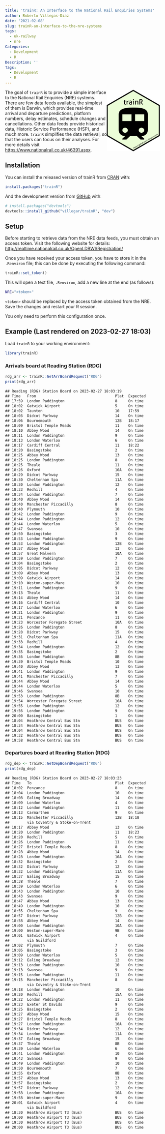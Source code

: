 ```yaml
---
title: 'trainR: An Interface to the National Rail Enquiries Systems'
author: Roberto Villegas-Diaz
date: '2021-02-08'
slug: trainR-an-interface-to-the-nre-systems
tags:
  - uk-railway
  - nre
Categories:
  - Development
  - R
Description: ''
Tags:
  - Development
  - R
---
```


<img src="https://raw.githubusercontent.com/villegar/trainR/main/inst/images/logo.png" alt="logo" align="right" height=200px/>

The goal of `trainR` is to provide a simple interface to the 
National Rail Enquiries (NRE) systems. There are few data feeds 
available, the simplest of them is Darwin, which provides real-time 
arrival and departure predictions, platform numbers, delay estimates, 
schedule changes and cancellations. Other data feeds provide historical 
data, Historic Service Performance (HSP), and much more. `trainR` 
simplifies the data retrieval, so that the users can focus on their 
analyses. For more details visit 
https://www.nationalrail.co.uk/46391.aspx.

## Installation

You can install the released version of trainR from [CRAN](https://CRAN.R-project.org) with:

``` r
install.packages("trainR")
```

And the development version from [GitHub](https://github.com/) with:

``` r
# install.packages("devtools")
devtools::install_github("villegar/trainR", "dev")
```

## Setup
Before starting to retrieve data from the NRE data feeds, you must obtain an access token. 
Visit the following website for details: http://realtime.nationalrail.co.uk/OpenLDBWSRegistration/

Once you have received your access token, you have to store it in the `.Renviron` file; this can be 
done by executing the following command:


```r
trainR::set_token()
```

This will open a text file, `.Renviron`, add a new line at the end (as follows):

```bash
NRE="<token>"
```

`<token>` should be replaced by the access token obtained from the NRE. Save the changes and restart 
your R session.

You only need to perform this configuration once.

## Example (Last rendered on 2023-02-27 18:03)

Load `trainR` to your working environment:

```r
library(trainR)
```

### Arrivals board at Reading Station (RDG)


```r
rdg_arr <- trainR::GetArrBoardRequest("RDG")
print(rdg_arr)
```

```
## Reading (RDG) Station Board on 2023-02-27 18:03:19
## Time   From                                    Plat  Expected
## 17:59  London Paddington                       8     On time
## 18:02  Gatwick Airport                         5     On time
## 18:02  Taunton                                 10    17:59
## 18:03  Didcot Parkway                          14    On time
## 18:06  Bournemouth                             12B   18:17
## 18:09  Bristol Temple Meads                    11    On time
## 18:10  Abbey Wood                              14    On time
## 18:11  London Paddington                       9     On time
## 18:13  London Waterloo                         6     On time
## 18:17  Cardiff Central                         11    18:22
## 18:20  Basingstoke                             2     On time
## 18:25  Abbey Wood                              13    On time
## 18:25  London Paddington                       8     On time
## 18:25  Theale                                  11    On time
## 18:26  Oxford                                  10A   On time
## 18:29  Didcot Parkway                          15    On time
## 18:30  Cheltenham Spa                          11A   On time
## 18:30  London Paddington                       12    On time
## 18:33  Redhill                                 4     On time
## 18:34  London Paddington                       7     On time
## 18:40  Abbey Wood                              14    On time
## 18:40  Manchester Piccadilly                   8     On time
## 18:40  Plymouth                                10    On time
## 18:42  London Paddington                       9     On time
## 18:44  London Paddington                       12    On time
## 18:44  London Waterloo                         5     On time
## 18:47  Swansea                                 10    On time
## 18:50  Basingstoke                             3     On time
## 18:53  London Paddington                       9     On time
## 18:53  London Paddington                       12B   On time
## 18:57  Abbey Wood                              13    On time
## 18:57  Great Malvern                           10A   On time
## 18:59  London Paddington                       7     On time
## 19:04  Basingstoke                             2     On time
## 19:05  Didcot Parkway                          12    On time
## 19:09  Abbey Wood                              13    On time
## 19:09  Gatwick Airport                         14    On time
## 19:10  Weston-super-Mare                       10    On time
## 19:11  London Paddington                       9     On time
## 19:13  Theale                                  11    On time
## 19:14  Abbey Wood                              14    On time
## 19:16  Cardiff Central                         10    On time
## 19:17  London Waterloo                         6     On time
## 19:21  London Paddington                       9     On time
## 19:21  Penzance                                11    On time
## 19:23  Worcester Foregate Street               10A   On time
## 19:26  London Paddington                       8     On time
## 19:28  Didcot Parkway                          15    On time
## 19:31  Cheltenham Spa                          11A   On time
## 19:33  Redhill                                 4     On time
## 19:34  London Paddington                       12    On time
## 19:35  Basingstoke                             2     On time
## 19:36  London Paddington                       8B    On time
## 19:39  Bristol Temple Meads                    10    On time
## 19:40  Abbey Wood                              13    On time
## 19:41  London Paddington                       9     On time
## 19:41  Manchester Piccadilly                   7     On time
## 19:44  Abbey Wood                              14    On time
## 19:44  London Waterloo                         5     On time
## 19:46  Swansea                                 10    On time
## 19:53  London Paddington                       8B    On time
## 19:54  Worcester Foregate Street               10A   On time
## 19:55  London Paddington                       12    On time
## 19:56  London Paddington                       9     On time
## 20:00  Basingstoke                             1     On time
## 18:04  Heathrow Central Bus Stn                BUS   On time
## 18:34  Heathrow Central Bus Stn                BUS   On time
## 19:04  Heathrow Central Bus Stn                BUS   On time
## 19:32  Heathrow Central Bus Stn                BUS   On time
## 19:58  Heathrow Central Bus Stn                BUS   On time
```

### Departures board at Reading Station (RDG)


```r
rdg_dep <- trainR::GetDepBoardRequest("RDG")
print(rdg_dep)
```

```
## Reading (RDG) Station Board on 2023-02-27 18:03:23
## Time   To                                      Plat  Expected
## 18:02  Penzance                                8     On time
## 18:04  London Paddington                       10    On time
## 18:08  Ealing Broadway                         14    On time
## 18:09  London Waterloo                         4     On time
## 18:12  London Paddington                       11    On time
## 18:13  Carmarthen                              9     On time
## 18:15  Manchester Piccadilly                   12B   18:18
##        via Coventry & Stoke-on-Trent           
## 18:17  Abbey Wood                              13    On time
## 18:20  London Paddington                       11    18:23
## 18:20  Redhill                                 5     On time
## 18:26  London Paddington                       11    On time
## 18:27  Bristol Temple Meads                    8     On time
## 18:28  Abbey Wood                              14    On time
## 18:28  London Paddington                       10A   On time
## 18:32  Basingstoke                             2     On time
## 18:32  Didcot Parkway                          12    On time
## 18:32  London Paddington                       11A   On time
## 18:37  Ealing Broadway                         15    On time
## 18:38  Theale                                  7     On time
## 18:39  London Waterloo                         6     On time
## 18:43  London Paddington                       10    On time
## 18:43  Swansea                                 9     On time
## 18:47  Abbey Wood                              13    On time
## 18:49  London Paddington                       10    On time
## 18:55  Cheltenham Spa                          9     On time
## 18:57  Didcot Parkway                          12B   On time
## 18:58  Abbey Wood                              14    On time
## 19:00  London Paddington                       10A   On time
## 19:00  Weston-super-Mare                       9B    On time
## 19:01  Gatwick Airport                         4     On time
##        via Guildford                           
## 19:02  Plymouth                                7     On time
## 19:05  Basingstoke                             3     On time
## 19:09  London Waterloo                         5     On time
## 19:12  Ealing Broadway                         12    On time
## 19:13  London Paddington                       10    On time
## 19:13  Swansea                                 9     On time
## 19:15  London Paddington                       11    On time
## 19:15  Manchester Piccadilly                   8     On time
##        via Coventry & Stoke-on-Trent           
## 19:18  London Paddington                       10    On time
## 19:20  Redhill                                 15A   On time
## 19:22  London Paddington                       11    On time
## 19:23  Exeter St Davids                        9     On time
## 19:25  Basingstoke                             2     On time
## 19:27  Abbey Wood                              15    On time
## 19:27  Bristol Temple Meads                    8     On time
## 19:27  London Paddington                       10A   On time
## 19:34  Didcot Parkway                          12    On time
## 19:34  London Paddington                       11A   On time
## 19:37  Ealing Broadway                         15    On time
## 19:37  Theale                                  8B    On time
## 19:39  London Waterloo                         6     On time
## 19:41  London Paddington                       10    On time
## 19:43  Swansea                                 9     On time
## 19:49  London Paddington                       10    On time
## 19:50  Bournemouth                             7     On time
## 19:55  Oxford                                  8B    On time
## 19:57  Abbey Wood                              13    On time
## 19:57  Basingstoke                             2     On time
## 19:57  Didcot Parkway                          12    On time
## 19:58  London Paddington                       10A   On time
## 19:58  Weston-super-Mare                       9     On time
## 20:01  Gatwick Airport                         4     On time
##        via Guildford                           
## 18:30  Heathrow Airport T3 (Bus)               BUS   On time
## 19:00  Heathrow Airport T3 (Bus)               BUS   On time
## 19:30  Heathrow Airport T3 (Bus)               BUS   On time
## 20:00  Heathrow Airport T3 (Bus)               BUS   On time
```
